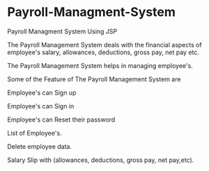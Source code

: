 # Payroll-Managment-System
Payroll Managment System Using JSP

The Payroll Management System deals with the financial aspects of employee's salary, allowances, deductions, gross pay, net pay etc.

The Payroll Management System helps in managing employee's.

Some of the Feature of The Payroll Management System are

Employee's can Sign up

Employee's can Sign in

Employee's can Reset their password

List of Employee's.

Delete employee data.

Salary Slip with (allowances, deductions, gross pay, net pay,etc).
